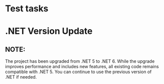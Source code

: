 # Test tasks

# .NET Version Update
## NOTE: 
The project has been upgraded from .NET 5 to .NET 6. While the upgrade improves performance and includes new features, all existing code remains compatible with .NET 5. You can continue to use the previous version of .NET if needed.

